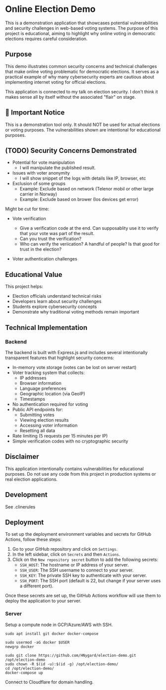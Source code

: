 # Online Election Demo

This is a demonstration application that showcases potential vulnerabilities and security challenges in web-based voting systems. The purpose of this project is educational, aiming to highlight why online voting in democratic elections requires careful consideration.

## Purpose

This demo illustrates common security concerns and technical challenges that make online voting problematic for democratic elections. It serves as a practical example of why many cybersecurity experts are cautious about implementing internet voting for official elections.

This application is connected to my talk on election security. I don't think it makes sense all by itself without the associated "flair" on stage.

## 🚨 Important Notice

This is a demonstration tool only.
It should NOT be used for actual elections or voting purposes. The vulnerabilities shown are intentional for educational purposes.

## (TODO) Security Concerns Demonstrated

- Potential for vote manipulation
    - I will manipulate the published result.
- Issues with voter anonymity
    - I will show snippet of the logs with details like IP,
      browser, etc
- Exclusion of some groups
    - Example: Exclude based on network (Telenor mobil or other large carrier in Norway)
    - Example: Exclude based on brower (Ios devices get error)

Might be cut for time:
- Vote verification
    - Give a verification code at the end. Can supposablity
    use it to verify that your vote was part of the result.
    - Can you trust the verification?
    - Who can verify the veriication? A handful of people? Is that good for trust in the election?

- Voter authentication challenges

## Educational Value

This project helps:
- Election officials understand technical risks
- Developers learn about security challenges
- Students explore cybersecurity concepts
- Demonstrate why traditional voting methods remain important

## Technical Implementation

### Backend

The backend is built with Express.js and includes several intentionally transparent features that highlight security concerns:

- In-memory vote storage (votes can be lost on server restart)
- Voter tracking system that collects:
  - IP addresses
  - Browser information
  - Language preferences
  - Geographic location (via GeoIP)
  - Timestamps
- No authentication required for voting
- Public API endpoints for:
  - Submitting votes
  - Viewing election results
  - Accessing voter information
  - Resetting all data
- Rate limiting (5 requests per 15 minutes per IP)
- Simple verification codes with no cryptographic security

## Disclaimer

This application intentionally contains vulnerabilities for educational purposes. Do not use any code from this project in production systems or real election applications.

## Development
See .clinerules

## Deployment

To set up the deployment environment variables and secrets for GitHub Actions, follow these steps:

1. Go to your GitHub repository and click on `Settings`.
2. In the left sidebar, click on `Secrets` and then `Actions`.
3. Click on the `New repository secret` button to add the following secrets:
   - `SSH_HOST`: The hostname or IP address of your server.
   - `SSH_USER`: The SSH username to connect to your server.
   - `SSH_KEY`: The private SSH key to authenticate with your server.
   - `SSH_PORT`: The SSH port (default is 22, but change if your server uses a different port).

Once these secrets are set up, the GitHub Actions workflow will use them to deploy the application to your server.

### Server

Setup a compute node in GCP/Azure/AWS with SSH.

```
sudo apt install git docker docker-compose

sudo usermod -aG docker $USER
newgrp docker

sudo git clone https://github.com/HNygard/election-demo.git /opt/election-demo
sudo chown -R $(id -u):$(id -g) /opt/election-demo/
cd /opt/election-demo/
docker-compose up
```

Connect to Cloudflare for domain handling.
